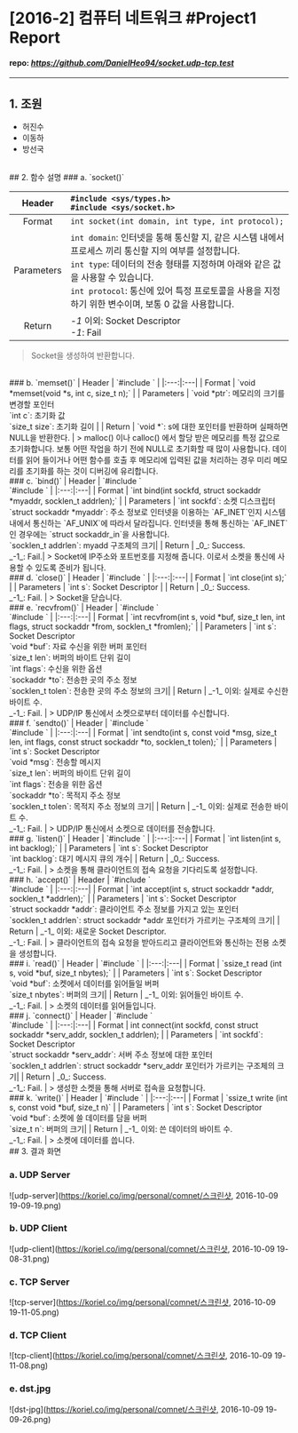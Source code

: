 # [2016-2] 컴퓨터 네트워크 #Project1 Report
#### repo: _https://github.com/DanielHeo94/socket.udp-tcp.test_
---

## 1. 조원
- 허진수
- 이동하
- 방선국

<br>
## 2. 함수 설명
### a. `socket()`

| Header | `#include <sys/types.h>` <br> `#include <sys/socket.h>` |
| :---:|:--- |
| Format  | `int socket(int domain, int type, int protocol);` |
| Parameters  |  `int domain`: 인터넷을 통해 통신할 지, 같은 시스템 내에서 프로세스 끼리 통신할 지의 여부를 설정합니다. <br> `int type`: 데이터의 전송 형태를 지정하며 아래와 같은 값을 사용할 수 있습니다. <br> `int protocol`: 통신에 있어 특정 프로토콜을 사용을 지정하기 위한 변수이며, 보통 0 값을 사용합니다. |
| Return | _-1_ 이외: Socket Descriptor <br> _-1_: Fail  |
> Socket을 생성하여 반환합니다.

<br>
### b. `memset()`
| Header | `#include <string.h>` |
|:---:|:---|
| Format | `void *memset(void *s, int c, size_t n);` |
| Parameters | `void *ptr`:	메모리의 크기를 변경할 포인터 <br> `int c`:	초기화 값 <br> `size_t size`:	초기화 길이 |
| Return | `void *`:	s에 대한 포인터를 반환하며 실패하면 NULL을 반환한다. |
> malloc() 이나 calloc() 에서 할당 받은 메모리를 특정 값으로 초기화합니다. 보통 어떤 작업을 하기 전에 NULL로 초기화할 때 많이 사용합니다.
데이터를 읽어 들이거나 어떤 함수를 호출 후 메모리에 입력된 값을 처리하는 경우 미리 메모리를 초기화를 하는 것이 디버깅에 유리합니다.

<br>
### c. `bind()`
| Header | `#include <sys/types.h>` <br> `#include <sys/socket.h>` |
|:---:|:---|
| Format | `int bind(int sockfd, struct sockaddr *myaddr, socklen_t addrlen);` |
| Parameters | `int sockfd`: 소켓 디스크립터 <br> `struct sockaddr *myaddr`: 주소 정보로 인터넷을 이용하는 `AF_INET`인지 시스템 내에서 통신하는 `AF_UNIX`에 따라서 달라집니다. 인터넷을 통해 통신하는 `AF_INET`인 경우에는 `struct sockaddr_in`을 사용합니다. <br> `socklen_t addrlen`: myadd 구조체의 크기|
| Return | _0_:	Success. <br> _-1_: Fail.|
> Socket에 IP주소와 포트번호를 지정해 줍니다. 이로서 소켓을 통신에 사용할 수 있도록 준비가 됩니다.

<br>
### d. `close()`
| Header | `#include <unistd.h>` |
|:---:|:---|
| Format | `int close(int s);` |
| Parameters | `int s`: Socket Descriptor |
| Return | _0_:	Success. <br> _-1_: Fail. |
> Socket을 닫습니다.

<br>
### e. `recvfrom()`
| Header | `#include <sys/types.h>` <br> `#include <sys/socket.h>` |
|:---:|:---|
| Format | `int recvfrom(int s, void *buf, size_t len, int flags, struct sockaddr *from, socklen_t *fromlen);` |
| Parameters | `int s`: Socket Descriptor <br> `void *buf`: 자료 수신을 위한 버퍼 포인터 <br> `size_t len`: 버퍼의 바이트 단위 길이 <br> `int flags`: 수신을 위한 옵션 <br> `sockaddr *to`: 전송한 곳의 주소 정보 <br> `socklen_t tolen`: 전송한 곳의 주소 정보의 크기|
| Return | _-1_ 이외:	실제로 수신한 바이트 수. <br> _-1_: Fail. |
> UDP/IP 통신에서 소켓으로부터 데이터를 수신합니다.

<br>
### f. `sendto()`
| Header | `#include <sys/types.h>` <br> `#include <sys/socket.h>` |
|:---:|:---|
| Format | `int sendto(int s, const void *msg, size_t len, int flags, const struct sockaddr *to, socklen_t tolen);` |
| Parameters | `int s`: Socket Descriptor <br> `void *msg`: 전송할 메시지 <br> `size_t len`: 버퍼의 바이트 단위 길이 <br> `int flags`: 전송을 위한 옵션 <br> `sockaddr *to`: 목적지 주소 정보 <br> `socklen_t tolen`: 목적지 주소 정보의 크기|
| Return | _-1_ 이외:	실제로 전송한 바이트 수. <br> _-1_: Fail. |
> UDP/IP 통신에서 소켓으로 데이터를 전송합니다.

<br>
### g. `listen()`
| Header | `#include <sys/socket.h>` |
|:---:|:---|
| Format | `int listen(int s, int backlog);` |
| Parameters | `int s`: Socket Descriptor <br> `int backlog`: 대기 메시지 큐의 개수|
| Return | _0_:	Success. <br> _-1_: Fail. |
> 소켓을 통해 클라이언트의 접속 요청을 기다리도록 설정합니다.

<br>
### h. `accept()`
| Header | `#include <sys/types.h>` <br> `#include <sys/socket.h>` |
|:---:|:---|
| Format | `int accept(int s, struct sockaddr *addr, socklen_t *addrlen);` |
| Parameters | `int s`: Socket Descriptor <br> `struct sockaddr *addr`: 클라이언트 주소 정보를 가지고 있는 포인터 <br> `socklen_t addrlen`: struct sockaddr *addr 포인터가 가르키는 구조체의 크기|
| Return |  _-1_ 이외: 새로운 Socket Descriptor. <br> _-1_: Fail. |
> 클라이언트의 접속 요청을 받아드리고 클라이언트와 통신하는 전용 소켓을 생성합니다.

<br>
### i. `read()`
| Header | `#include <unistd.h>` |
|:---:|:---|
| Format | `ssize_t read (int s, void *buf, size_t nbytes);` |
| Parameters | `int s`: Socket Descriptor <br> `void *buf`: 소켓에서 데이터를 읽어들일 버퍼 <br> `size_t nbytes`: 버퍼의 크기|
| Return |  _-1_ 이외: 읽어들인 바이트 수. <br> _-1_: Fail. |
> 소켓의 데이터를 읽어들입니다.

<br>
### j. `connect()`
| Header | `#include <sys/types.h>` <br> `#include <sys/socket.h>` |
|:---:|:---|
| Format | int connect(int sockfd, const struct sockaddr *serv_addr, socklen_t addrlen); |
| Parameters | `int sockfd`: Socket Descriptor <br> `struct sockaddr *serv_addr`: 서버 주소 정보에 대한 포인터 <br> `socklen_t addrlen`: struct sockaddr *serv_addr 포인터가 가르키는 구조체의 크기|
| Return |  _0_:	Success. <br> _-1_: Fail.  |
> 생성한 소켓을 통해 서버로 접속을 요청합니다.

<br>
### k. `write()`
| Header | `#include <unistd.h>` |
|:---:|:---|
| Format | `ssize_t write (int s, const void *buf, size_t n)` |
| Parameters | `int s`: Socket Descriptor <br> `void *buf`: 소켓에 쓸 데이터를 담을 버퍼 <br> `size_t n`: 버퍼의 크기|
| Return |  _-1_ 이외: 쓴 데이터의 바이트 수. <br> _-1_: Fail. |
> 소켓에 데이터를 씁니다.

<br>
## 3. 결과 화면

### a. UDP Server
![udp-server](https://koriel.co/img/personal/comnet/스크린샷, 2016-10-09 19-09-19.png)

### b. UDP Client
![udp-client](https://koriel.co/img/personal/comnet/스크린샷, 2016-10-09 19-08-31.png)

### c. TCP Server
![tcp-server](https://koriel.co/img/personal/comnet/스크린샷, 2016-10-09 19-11-05.png)

### d. TCP Client
![tcp-client](https://koriel.co/img/personal/comnet/스크린샷, 2016-10-09 19-11-08.png)

### e. dst.jpg
![dst-jpg](https://koriel.co/img/personal/comnet/스크린샷, 2016-10-09 19-09-26.png)
